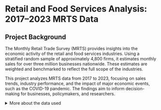 # Retail and Food Services Analysis: 2017–2023 MRTS Data 

## Project Background

The Monthly Retail Trade Survey (MRTS) provides insights into the economic activity of the retail and food services industries. Using a stratified random sample of approximately 4,800 firms, it estimates monthly sales for over three million businesses nationwide. These estimates are weighted and benchmarked to reflect the full scope of the industries.

This project analyzes MRTS data from 2017 to 2023, focusing on sales trends, industry performance, and the impact of major economic events, such as the COVID-19 pandemic. The findings aim to inform decision-making for businesses, policymakers, and researchers.
<details>
<summary>More about the data used</summary>

The data was retrieved from the Census Bureau's Monthly Retail Trade Survey (MRTS) API. 

- **API Call Construction**: A Python script was used to query the API with parameters specifying the data type, time range (2017–2023). Both seasonally adjusted and unadjusted metrics are retrieved.
- **Data Handling**: The API response was parsed and transformed into a structured format (CSV) for further analysis.

The Python script used for this process is available [here](scripts/fetch_data.py).
</details>
